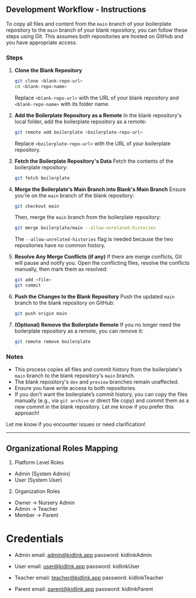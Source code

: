 ## Development Workflow - Instructions

To copy all files and content from the `main` branch of your boilerplate repository to the `main` branch of your blank repository, you can follow these steps using Git. This assumes both repositories are hosted on GitHub and you have appropriate access.

### Steps

1. **Clone the Blank Repository**

   ```bash
   git clone <blank-repo-url>
   cd <blank-repo-name>
   ```

   Replace `<blank-repo-url>` with the URL of your blank repository and `<blank-repo-name>` with its folder name.

2. **Add the Boilerplate Repository as a Remote**
   In the blank repository's local folder, add the boilerplate repository as a remote:

   ```bash
   git remote add boilerplate <boilerplate-repo-url>
   ```

   Replace `<boilerplate-repo-url>` with the URL of your boilerplate repository.

3. **Fetch the Boilerplate Repository's Data**
   Fetch the contents of the boilerplate repository:

   ```bash
   git fetch boilerplate
   ```

4. **Merge the Boilerplate's Main Branch into Blank's Main Branch**
   Ensure you're on the `main` branch of the blank repository:

   ```bash
   git checkout main
   ```

   Then, merge the `main` branch from the boilerplate repository:

   ```bash
   git merge boilerplate/main --allow-unrelated-histories
   ```

   The `--allow-unrelated-histories` flag is needed because the two repositories have no common history.

5. **Resolve Any Merge Conflicts (if any)**
   If there are merge conflicts, Git will pause and notify you. Open the conflicting files, resolve the conflicts manually, then mark them as resolved:

   ```bash
   git add <file>
   git commit
   ```

6. **Push the Changes to the Blank Repository**
   Push the updated `main` branch to the blank repository on GitHub:

   ```bash
   git push origin main
   ```

7. **(Optional) Remove the Boilerplate Remote**
   If you no longer need the boilerplate repository as a remote, you can remove it:
   ```bash
   git remote remove boilerplate
   ```

### Notes

- This process copies all files and commit history from the boilerplate's `main` branch to the blank repository's `main` branch.
- The blank repository's `dev` and `preview` branches remain unaffected.
- Ensure you have write access to both repositories.
- If you don’t want the boilerplate’s commit history, you can copy the files manually (e.g., via `git archive` or direct file copy) and commit them as a new commit in the blank repository. Let me know if you prefer this approach!

Let me know if you encounter issues or need clarification!

---

## Organizational Roles Mapping

1. Platform Level Roles

- Admin (System Admin)
- User (System User)

2. Organization Roles

- Owner -> Nursery Admin
- Admin -> Teacher
- Member -> Parent

# Credentials

- Admin
  email: admin@kidlink.app
  password: kidlinkAdmin

- User
  email: user@kidlink.app
  password: kidlinkUser

- Teacher
  email: teacher@kidlink.app
  password: kidlinkTeacher

- Parent
  email: parent@kidlink.app
  password: kidlinkParent
